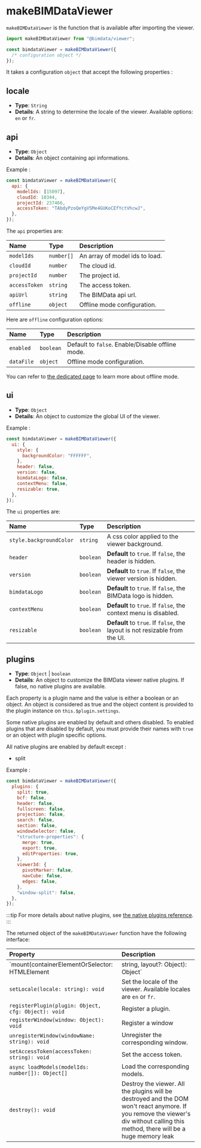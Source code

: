 # makeBIMDataViewer

`makeBIMDataViewer` is the function that is available after importing the viewer.

```javascript
import makeBIMDataViewer from "@bimdata/viewer";

const bimdataViewer = makeBIMDataViewer({
  /* configuration object */
});
```

It takes a configuration `object` that accept the following properties :

## locale

- **Type**: `String`
- **Details**: A string to determine the locale of the viewer. Available options: `en` or `fr`.

## api

- **Type**: `Object`
- **Details**: An object containing api informations.

Example :

```javascript
const bimdataViewer = makeBIMDataViewer({
  api: {
    modelIds: [15097],
    cloudId: 10344,
    projectId: 237466,
    accessToken: "TAbdyPzoQeYgVSMe4GUKoCEfYctVhcwJ",
  },
});
```

The `api` properties are:

| Name          | Type       | Description                    |
| :------------ | :--------- | :----------------------------- |
| `modelIds`    | `number[]` | An array of model ids to load. |
| `cloudId`     | `number`   | The cloud id.                  |
| `projectId`   | `number`   | The project id.                |
| `accessToken` | `string`   | The access token.              |
| `apiUrl`      | `string`   | The BIMData api url.           |
| `offline`     | `object`   | Offline mode configuration.    |

Here are `offline` configuration options:

| Name       | Type      | Description                                      |
| :--------- | :-------- | :----------------------------------------------- |
| `enabled`  | `boolean` | Default to `false`. Enable/Disable offline mode. |
| `dataFile` | `object`  | Offline mode configuration.                      |

You can refer to [the dedicated page](../offline_mode.md) to learn more about offline mode.

## ui

- **Type**: `Object`
- **Details**: An object to customize the global UI of the viewer.

Example :

```javascript
const bimdataViewer = makeBIMDataViewer({
  ui: {
    style: {
      backgroundColor: "FFFFFF",
    },
    header: false,
    version: false,
    bimdataLogo: false,
    contextMenu: false,
    resizable: true,
  },
});
```

The `ui` properties are:

| Name                    | Type      | Description                                                                 |
| :---------------------- | :-------- | :-------------------------------------------------------------------------- |
| `style.backgroundColor` | `string`  | A css color applied to the viewer background.                               |
| `header`                | `boolean` | **Default** to `true`. If `false`, the header is hidden.                    |
| `version`               | `boolean` | **Default** to `true`. If `false`, the viewer version is hidden.            |
| `bimdataLogo`           | `boolean` | **Default** to `true`. If `false`, the BIMData logo is hidden.              |
| `contextMenu`           | `boolean` | **Default** to `true`. If `false`, the context menu is disabled.            |
| `resizable`             | `boolean` | **Default** to `true`. If `false`, the layout is not resizable from the UI. |

## plugins

- **Type**: `Object` | `boolean`
- **Details**: An object to customize the BIMData viewer native plugins. If false, no native plugins are available.

Each property is a plugin name and the value is either a boolean or an object. An object is considered as true and the object content is provided to the plugin instance on `this.$plugin.settings`.

Some native plugins are enabled by default and others disabled. To enabled plugins that are disabled by default, you must provide their names with `true` or an object with plugin specific options.

All native plugins are enabled by default except :

- split

Example :

```javascript
const bimdataViewer = makeBIMDataViewer({
  plugins: {
    split: true,
    bcf: false,
    header: false,
    fullscreen: false,
    projection: false,
    search: false,
    section: false,
    windowSelector: false,
    "structure-properties": {
      merge: true,
      export: true,
      editProperties: true,
    },
    viewer3d: {
      pivotMarker: false,
      navCube: false,
      edges: false,
    },
    "window-split": false,
  },
});
```

:::tip
For more details about native plugins, see [the native plugins reference](/viewer/reference/native_plugins.html).
:::

The returned object of the `makeBIMDataViewer` function have the following interface:

| Property                                            | Description                                                                                                                                                                         |
| :-------------------------------------------------- | :---------------------------------------------------------------------------------------------------------------------------------------------------------------------------------- |
| `mount(containerElementOrSelector: HTMLElement      | string, layout?: Object): Object`                                                                                                                                                   | Mount the viewer on the corresponding DOM element with the specified layout. |
| `setLocale(locale: string): void`                   | Set the locale of the viewer. Available locales are `en` or `fr`.                                                                                                                   |
| `registerPlugin(plugin: Object, cfg: Object): void` | Register a plugin.                                                                                                                                                                  |
| `registerWindow(window: Object): void`              | Register a window                                                                                                                                                                   |
| `unregisterWindow(windowName: string): void`        | Unregister the corresponding window.                                                                                                                                                |
| `setAccessToken(accessToken: string): void`         | Set the access token.                                                                                                                                                               |
| `async loadModels(modelIds: number[]): Object[]`    | Load the corresponding models.                                                                                                                                                      |
| `destroy(): void`                                   | Destroy the viewer. All the plugins will be destroyed and the DOM won't react anymore. If you remove the viewer's div without calling this method, there will be a huge memory leak |
